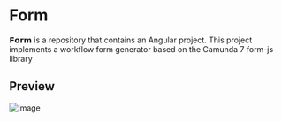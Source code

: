 # Form
𝗙𝗼𝗿𝗺 is a repository that contains an Angular project. This project implements a workflow form generator based on the Camunda 7 form-js library
## Preview

![image](https://user-images.githubusercontent.com/84160502/219967837-195880a9-7c8d-49c2-84c8-458079dcaa46.png)

